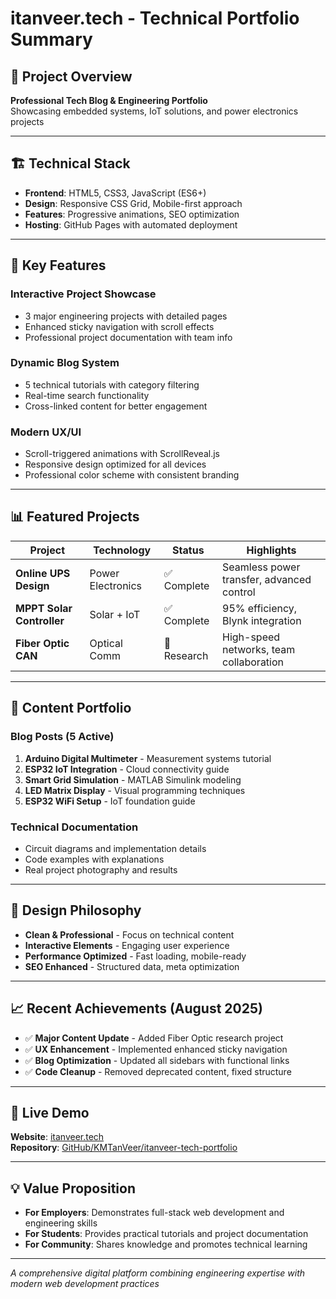 # itanveer.tech - Technical Portfolio Summary

## 🎯 **Project Overview**
**Professional Tech Blog & Engineering Portfolio**  
Showcasing embedded systems, IoT solutions, and power electronics projects

---

## 🏗️ **Technical Stack**
- **Frontend**: HTML5, CSS3, JavaScript (ES6+)
- **Design**: Responsive CSS Grid, Mobile-first approach
- **Features**: Progressive animations, SEO optimization
- **Hosting**: GitHub Pages with automated deployment

---

## 🚀 **Key Features**

### **Interactive Project Showcase**
- 3 major engineering projects with detailed pages
- Enhanced sticky navigation with scroll effects
- Professional project documentation with team info

### **Dynamic Blog System**
- 5 technical tutorials with category filtering
- Real-time search functionality
- Cross-linked content for better engagement

### **Modern UX/UI**
- Scroll-triggered animations with ScrollReveal.js
- Responsive design optimized for all devices
- Professional color scheme with consistent branding

---

## 📊 **Featured Projects**

| Project | Technology | Status | Highlights |
|---------|------------|--------|------------|
| **Online UPS Design** | Power Electronics | ✅ Complete | Seamless power transfer, advanced control |
| **MPPT Solar Controller** | Solar + IoT | ✅ Complete | 95% efficiency, Blynk integration |
| **Fiber Optic CAN** | Optical Comm | 🔬 Research | High-speed networks, team collaboration |

---

## 📝 **Content Portfolio**

### **Blog Posts** (5 Active)
1. **Arduino Digital Multimeter** - Measurement systems tutorial
2. **ESP32 IoT Integration** - Cloud connectivity guide
3. **Smart Grid Simulation** - MATLAB Simulink modeling
4. **LED Matrix Display** - Visual programming techniques
5. **ESP32 WiFi Setup** - IoT foundation guide

### **Technical Documentation**
- Circuit diagrams and implementation details
- Code examples with explanations
- Real project photography and results

---

## 🎨 **Design Philosophy**
- **Clean & Professional** - Focus on technical content
- **Interactive Elements** - Engaging user experience
- **Performance Optimized** - Fast loading, mobile-ready
- **SEO Enhanced** - Structured data, meta optimization

---

## 📈 **Recent Achievements** (August 2025)
- ✅ **Major Content Update** - Added Fiber Optic research project
- ✅ **UX Enhancement** - Implemented enhanced sticky navigation
- ✅ **Blog Optimization** - Updated all sidebars with functional links
- ✅ **Code Cleanup** - Removed deprecated content, fixed structure

---

## 🔗 **Live Demo**
**Website**: [itanveer.tech](https://itanveer.tech)  
**Repository**: [GitHub/KMTanVeer/itanveer-tech-portfolio](https://github.com/KMTanVeer/itanveer-tech-portfolio)

---

## 💡 **Value Proposition**
- **For Employers**: Demonstrates full-stack web development and engineering skills
- **For Students**: Provides practical tutorials and project documentation  
- **For Community**: Shares knowledge and promotes technical learning

---

*A comprehensive digital platform combining engineering expertise with modern web development practices*
